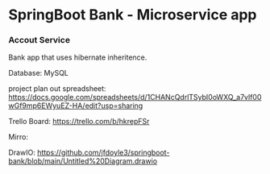 # SpringBoot Bank  - Microservice app
### Accout Service

Bank app that uses hibernate inheritence.

Database:  MySQL

project plan out spreadsheet:
https://docs.google.com/spreadsheets/d/1CHANcQdrlTSybI0oWXQ_a7vlf00wGf9mp6EWyuEZ-HA/edit?usp=sharing


Trello Board: https://trello.com/b/hkrepFSr

Mirro: 

DrawIO: https://github.com/jfdoyle3/springboot-bank/blob/main/Untitled%20Diagram.drawio

